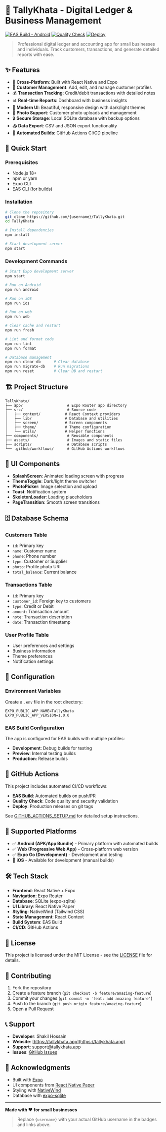 # 🧮 TallyKhata - Digital Ledger & Business Management

[![EAS Build - Android](https://github.com/{username}/TallyKhata/workflows/EAS%20Build%20-%20Android%20Only/badge.svg)](https://github.com/{username}/TallyKhata/actions/workflows/eas-build.yml)
[![Quality Check](https://github.com/{username}/TallyKhata/workflows/Quality%20Check/badge.svg)](https://github.com/{username}/TallyKhata/actions/workflows/quality-check.yml)
[![Deploy](https://github.com/{username}/TallyKhata/workflows/Deploy%20to%20Production/badge.svg)](https://github.com/{username}/TallyKhata/actions/workflows/deploy.yml)

> Professional digital ledger and accounting app for small businesses and individuals. Track customers, transactions, and generate detailed reports with ease.

## ✨ Features

- 📱 **Cross-Platform**: Built with React Native and Expo
- 👥 **Customer Management**: Add, edit, and manage customer profiles
- 💰 **Transaction Tracking**: Credit/debit transactions with detailed notes
- 📊 **Real-time Reports**: Dashboard with business insights
- 🎨 **Modern UI**: Beautiful, responsive design with dark/light themes
- 📸 **Photo Support**: Customer photo uploads and management
- 🔒 **Secure Storage**: Local SQLite database with backup options
- 📤 **Data Export**: CSV and JSON export functionality
- 🚀 **Automated Builds**: GitHub Actions CI/CD pipeline

## 🚀 Quick Start

### Prerequisites
- Node.js 18+ 
- npm or yarn
- Expo CLI
- EAS CLI (for builds)

### Installation
```bash
# Clone the repository
git clone https://github.com/{username}/TallyKhata.git
cd TallyKhata

# Install dependencies
npm install

# Start development server
npm start
```

### Development Commands
```bash
# Start Expo development server
npm start

# Run on Android
npm run android

# Run on iOS
npm run ios

# Run on web
npm run web

# Clear cache and restart
npm run fresh

# Lint and format code
npm run lint
npm run format

# Database management
npm run clear-db      # Clear database
npm run migrate-db    # Run migrations
npm run reset         # Clear DB and restart
```

## 🏗️ Project Structure

```
TallyKhata/
├── app/                    # Expo Router app directory
├── src/                    # Source code
│   ├── context/           # React Context providers
│   ├── lib/               # Database and utilities
│   ├── screen/            # Screen components
│   ├── theme/             # Theme configuration
│   └── utils/             # Helper functions
├── components/             # Reusable components
├── assets/                 # Images and static files
├── scripts/                # Database scripts
└── .github/workflows/      # GitHub Actions workflows
```

## 🎨 UI Components

- **SplashScreen**: Animated loading screen with progress
- **ThemeToggle**: Dark/light theme switcher
- **PhotoPicker**: Image selection and upload
- **Toast**: Notification system
- **SkeletonLoader**: Loading placeholders
- **PageTransition**: Smooth screen transitions

## 🗄️ Database Schema

### Customers Table
- `id`: Primary key
- `name`: Customer name
- `phone`: Phone number
- `type`: Customer or Supplier
- `photo`: Profile photo URI
- `total_balance`: Current balance

### Transactions Table
- `id`: Primary key
- `customer_id`: Foreign key to customers
- `type`: Credit or Debit
- `amount`: Transaction amount
- `note`: Transaction description
- `date`: Transaction timestamp

### User Profile Table
- User preferences and settings
- Business information
- Theme preferences
- Notification settings

## 🔧 Configuration

### Environment Variables
Create a `.env` file in the root directory:
```env
EXPO_PUBLIC_APP_NAME=TallyKhata
EXPO_PUBLIC_APP_VERSION=1.0.0
```

### EAS Build Configuration
The app is configured for EAS builds with multiple profiles:
- **Development**: Debug builds for testing
- **Preview**: Internal testing builds
- **Production**: Release builds

## 🚀 GitHub Actions

This project includes automated CI/CD workflows:

- **EAS Build**: Automated builds on push/PR
- **Quality Check**: Code quality and security validation
- **Deploy**: Production releases on git tags

See [GITHUB_ACTIONS_SETUP.md](./GITHUB_ACTIONS_SETUP.md) for detailed setup instructions.

## 📱 Supported Platforms

- ✅ **Android (APK/App Bundle)** - Primary platform with automated builds
- ✅ **Web (Progressive Web App)** - Cross-platform web version
- ✅ **Expo Go (Development)** - Development and testing
- 📱 **iOS** - Available for development (manual builds)

## 🛠️ Tech Stack

- **Frontend**: React Native + Expo
- **Navigation**: Expo Router
- **Database**: SQLite (expo-sqlite)
- **UI Library**: React Native Paper
- **Styling**: NativeWind (Tailwind CSS)
- **State Management**: React Context
- **Build System**: EAS Build
- **CI/CD**: GitHub Actions

## 📄 License

This project is licensed under the MIT License - see the [LICENSE](LICENSE) file for details.

## 🤝 Contributing

1. Fork the repository
2. Create a feature branch (`git checkout -b feature/amazing-feature`)
3. Commit your changes (`git commit -m 'feat: add amazing feature'`)
4. Push to the branch (`git push origin feature/amazing-feature`)
5. Open a Pull Request

## 📞 Support

- **Developer**: Shakil Hossain
- **Website**: [https://tallykhata.app](https://tallykhata.app)
- **Support**: support@tallykhata.app
- **Issues**: [GitHub Issues](https://github.com/{username}/TallyKhata/issues)

## 🙏 Acknowledgments

- Built with [Expo](https://expo.dev)
- UI components from [React Native Paper](https://callstack.github.io/react-native-paper/)
- Styling with [NativeWind](https://www.nativewind.dev/)
- Database with [expo-sqlite](https://docs.expo.dev/versions/latest/sdk/sqlite/)

---

**Made with ❤️ for small businesses**

> Replace `{username}` with your actual GitHub username in the badges and links above.
